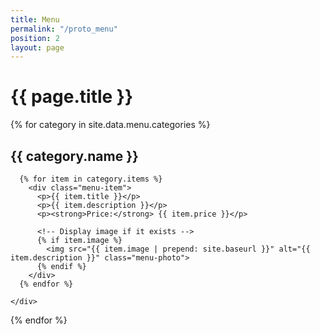 ```yaml
---
title: Menu
permalink: "/proto_menu"
position: 2
layout: page
---
```


<div class="menu-page">
  <h1>{{ page.title }}</h1>

  {% for category in site.data.menu.categories %}
    <h2>{{ category.name }}</h2>
    <div class="category-section">
      
      {% for item in category.items %}
        <div class="menu-item">
          <p>{{ item.title }}</p>
          <p>{{ item.description }}</p>
          <p><strong>Price:</strong> {{ item.price }}</p>
          
          <!-- Display image if it exists -->
          {% if item.image %}
            <img src="{{ item.image | prepend: site.baseurl }}" alt="{{ item.description }}" class="menu-photo">
          {% endif %}
        </div>
      {% endfor %}
      
    </div>
  {% endfor %}
</div>
